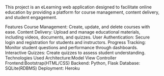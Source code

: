 This project is an eLearning web application designed to facilitate online education by providing a platform for course management, content delivery, and student engagement.

Features
Course Management: Create, update, and delete courses with ease.
Content Delivery: Upload and manage educational materials, including videos, documents, and quizzes.
User Authentication: Secure login and registration for students and instructors.
Progress Tracking: Monitor student questions and performance through dashboards.
Interactive Quizzes: Create quizzes to assess student understanding.
Technologies Used
Architecture:Model View Controller
Frontend:Bootstrap(HTML/CSS)
Backend: Python, Flask
Database: SQLite(RDBMS)
Deployment: Heroku
